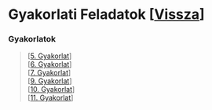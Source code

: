 # Gyakorlati Feladatok [[Vissza]()]

### Gyakorlatok
> [[5. Gyakorlat]()]\
> [[6. Gyakorlat]()]\
> [[7. Gyakorlat]()]\
> [[9. Gyakorlat]()]\
> [[10. Gyakorlat]()]\
> [[11. Gyakorlat]()]